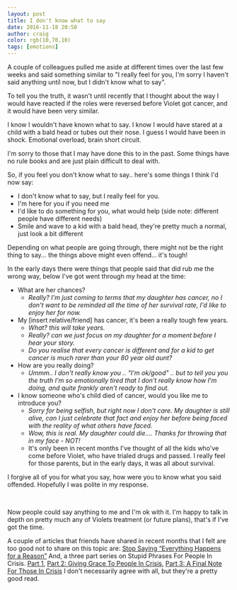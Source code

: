 ```yaml
---
layout: post
title: I don't know what to say
date: 2016-11-18 20:50
author: craig
color: rgb(10,70,10)
tags: [emotions]
---
```

A couple of colleagues pulled me aside at different times over the last few weeks and said something similar to "I really feel for you, I'm sorry I haven't said anything until now, but I didn't know what to say".

To tell you the truth, it wasn't until recently that I thought about the way I would have reacted if the roles were reversed before Violet got cancer, and it would have been very similar.

I know I wouldn't have known what to say.
I know I would have stared at a child with a bald head or tubes out their nose.
I guess I would have been in shock. Emotional overload, brain short circuit.

I'm sorry to those that I may have done this to in the past. Some things have no rule books and are just plain difficult to deal with.

So, if you feel you don't know what to say.. here's some things I think I'd now say:
<ul>
	<li>I don't know what to say, but I really feel for you.</li>
	<li>I'm here for you if you need me</li>
	<li>I'd like to do something for you, what would help (side note: different people have different needs)</li>
	<li>Smile and wave to a kid with a bald head, they're pretty much a normal, just look a bit different</li>
</ul>
Depending on what people are going through, there might not be the right thing to say... the things above might even offend... it's tough!

In the early days there were things that people said that did rub me the wrong way, below I've got went through my head at the time:
<ul>
	<li>What are her chances?
<ul>
	<li><em>Really? I'm just coming to terms that my daughter has cancer, no I don't want to be reminded all the time of her survival rate, I'd like to enjoy her for now.</em></li>
</ul>
</li>
	<li>My [insert relative/friend] has cancer, it's been a really tough few years.
<ul>
	<li><em>What? this will take years.</em></li>
	<li><em>Really? can we just focus on my daughter for a moment before I hear your story.</em></li>
	<li><em>Do you realise that every cancer is different and for a kid to get cancer is much rarer than your 80 year old aunt?</em></li>
</ul>
</li>
	<li>How are you really doing?
<ul>
	<li><em>Ummm.. I don't really know you .. "I'm ok/good" .. but to tell you you the truth I'm so emotionally tired that I don't really know how I'm doing, and quite frankly aren't ready to find out.</em></li>
</ul>
</li>
	<li>I know someone who's child died of cancer, would you like me to introduce you?
<ul>
	<li><em>Sorry for being selfish, but right now I don't care. My daughter is still alive, can I just celebrate that fact and enjoy her before being faced with the reality of what others have faced.</em></li>
	<li><em>Wow, this is real. My daughter could die.... Thanks for throwing that in my face - NOT!</em></li>
	<li>It's only been in recent months I've thought of all the kids who've come before Violet, who have trialed drugs and passed. I really feel for those parents, but in the early days, it was all about survival.</li>
</ul>
</li>
</ul>
I forgive all of you for what you say, how were you to know what you said offended. Hopefully I was polite in my response.

&nbsp;

Now people could say anything to me and I'm ok with it. I'm happy to talk in depth on pretty much any of Violets treatment (or future plans), that's if I've got the time.

A couple of articles that friends have shared in recent months that I felt are too good not to share on this topic are:
<a href="http://faithit.com/christine-suhan-christians-stop-saying-everything-happens-reason/">Stop Saying “Everything Happens for a Reason”</a>
And, a three part series on Stupid Phrases For People In Crisis. <a href="https://communicatingacrossboundariesblog.com/2015/09/28/stupid-phrases-for-people-in-crisis/">Part 1</a>, <a href="https://communicatingacrossboundariesblog.com/2015/10/05/giving-grace-to-people-in-crisis-the-sequel-to-stupid-phrases-for-people-in-crisis/">Part 2: Giving Grace To People In Crisis</a>, <a href="https://communicatingacrossboundariesblog.com/2015/10/07/a-final-note-for-those-in-crisis/">Part 3: A Final Note For Those In Crisis</a>
I don't necessarily agree with all, but they're a pretty good read.
